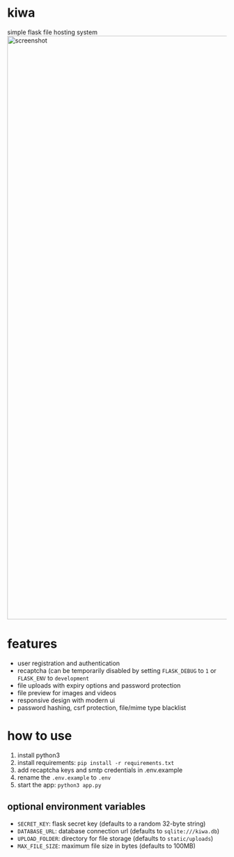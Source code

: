 # kiwa
simple flask file hosting system
<img width="2327" height="1339" alt="screenshot" src="https://github.com/user-attachments/assets/1760e223-38b1-4aee-8539-2f8345ee3e6d" />

# features
- user registration and authentication
- recaptcha (can be temporarily disabled by setting `FLASK_DEBUG` to `1` or `FLASK_ENV` to `development`
- file uploads with expiry options and password protection
- file preview for images and videos
- responsive design with modern ui
- password hashing, csrf protection, file/mime type blacklist

# how to use
1. install python3
2. install requirements: `pip install -r requirements.txt`
3. add recaptcha keys and smtp credentials in .env.example
4. rename the `.env.example` to `.env`
5. start the app: `python3 app.py`

## optional environment variables
- `SECRET_KEY`: flask secret key (defaults to a random 32-byte string)
- `DATABASE_URL`: database connection url (defaults to `sqlite:///kiwa.db`)
- `UPLOAD_FOLDER`: directory for file storage (defaults to `static/uploads`)
- `MAX_FILE_SIZE`: maximum file size in bytes (defaults to 100MB)
